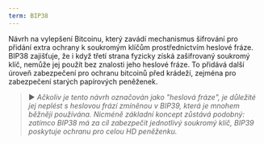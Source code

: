 ```yaml
---
term: BIP38
---
```


Návrh na vylepšení Bitcoinu, který zavádí mechanismus šifrování pro přidání extra ochrany k soukromým klíčům prostřednictvím heslové fráze. BIP38 zajišťuje, že i když třetí strana fyzicky získá zašifrovaný soukromý klíč, nemůže jej použít bez znalosti jeho heslové fráze. To přidává další úroveň zabezpečení pro ochranu bitcoinů před krádeží, zejména pro zabezpečení starých papírových peněženek.

> ► *Ačkoliv je tento návrh označován jako "heslová fráze", je důležité jej neplést s heslovou frází zmíněnou v BIP39, která je mnohem běžněji používána. Nicméně základní koncept zůstává podobný: zatímco BIP38 má za cíl zabezpečit jednotlivý soukromý klíč, BIP39 poskytuje ochranu pro celou HD peněženku.*